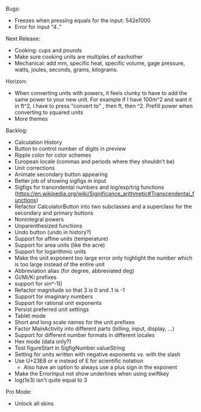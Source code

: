 Bugs:
- Freezes when pressing equals for the input: 542e1000
- Error for input "4.."

Next Release:
- Cooking: cups and pounds
- Make sure cooking units are multiples of eachother
- Mechanical: add mm, specific heat, specific volume, gage pressure, watts, joules, seconds, grams, kilograms.

Horizon:
- When converting units with powers, it feels clunky to have to add the same power to your new unit. For example if I have 100m^2 and want it in ft^2, I have to press "convert to" , then ft, then ^2.
  Prefill power when converting to squared units
- More themes

Backlog:
- Calculation History
- Button to control number of digits in preview
- Ripple color for color schemes
- European locale (commas and periods where they shouldn't be)
- Unit corrections
- Animate secondary button appearing
- Better job of showing sigfigs in input
- Sigfigs for transindental numbers and log/exp/trig functions (https://en.wikipedia.org/wiki/Significance_arithmetic#Transcendental_functions)
- Refactor CalculatorButton into two subclasses and a superclass for the secondary and primary buttons
- Nonintegral powers
- Unparenthesized functions
- Undo button (undo in history?)
- Support for affine units (temperature)
- Support for area units (like the acre)
- Support for logarithmic units
- Make the unit exponent too large error only highlight the number which is too large instead of the entire unit
- Abbreviation alias (for degree, abbreviated deg)
- Gi/Mi/Ki prefixes
- support for sin^-1()
- Refactor magnitude so that 3 is 0 and .1 is -1
- Support for imaginary numbers
- Support for rational unit exponents
- Persist preferred unit settings
- Tablet mode
- Short and long scale names for the unit prefixes
- Factor MainActivity into different parts (billing, input, display, ...)
- Support for different number formats in different locales
- Hex mode (data only?)
- Test figureStart in SigfigNumber.valueString
- Setting for units written with negative exponents vs. with the slash
- Use U+23E8 or e instead of E for scientific notation
  + Also have an option to always use a plus sign in the exponent
- Make the ErrorInput not show underlines when using swiftkey
- log(1e3) isn't quite equal to 3

Pro Mode:
- Unlock all skins